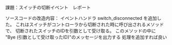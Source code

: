 課題：スイッチの切断イベント　レポート

ソースコードの改造内容：
イベントハンドラ switch_disconnected を追加した。
これはスイッチがコントローラから切断された時に呼び出されるメソッドで、
切断されたスイッチのIDを引数として受け取る。
このメソッドの中に "Bye (引数として受け取ったID)"のメッセージを出力する
処理を追加すれば良い
